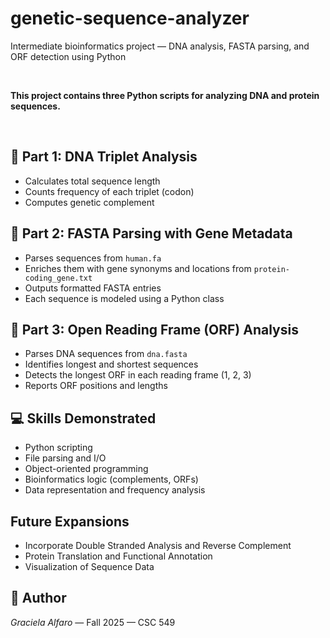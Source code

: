 # genetic-sequence-analyzer
Intermediate bioinformatics project — DNA analysis, FASTA parsing, and ORF detection using Python

<br>

**This project contains three Python scripts for analyzing DNA and protein sequences.**

<br>

## 🧬 Part 1: DNA Triplet Analysis
- Calculates total sequence length
- Counts frequency of each triplet (codon)
- Computes genetic complement

## 🧫 Part 2: FASTA Parsing with Gene Metadata
- Parses sequences from `human.fa`
- Enriches them with gene synonyms and locations from `protein-coding_gene.txt`
- Outputs formatted FASTA entries
- Each sequence is modeled using a Python class

## 🔬 Part 3: Open Reading Frame (ORF) Analysis
- Parses DNA sequences from `dna.fasta`
- Identifies longest and shortest sequences
- Detects the longest ORF in each reading frame (1, 2, 3)
- Reports ORF positions and lengths

## 💻 Skills Demonstrated
- Python scripting
- File parsing and I/O
- Object-oriented programming
- Bioinformatics logic (complements, ORFs)
- Data representation and frequency analysis

## Future Expansions
- Incorporate Double Stranded Analysis and Reverse Complement
- Protein Translation and Functional Annotation
- Visualization of Sequence Data

  
## 🧠 Author
*Graciela Alfaro* — Fall 2025 — CSC 549
